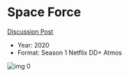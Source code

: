 # Space Force

[Discussion Post](https://www.avsforum.com/threads/bass-eq-for-filtered-movies.2995212/post-59729168)

* Year: 2020
* Format: Season 1 Netflix DD+ Atmos

![img 0](https://i.imgur.com/6cpTUN7.jpg)

